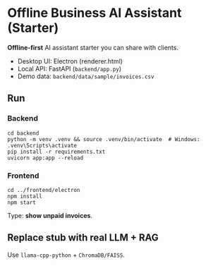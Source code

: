 # Offline Business AI Assistant (Starter)

**Offline-first** AI assistant starter you can share with clients.

- Desktop UI: Electron (renderer.html)
- Local API: FastAPI (`backend/app.py`)
- Demo data: `backend/data/sample/invoices.csv`

## Run
### Backend
```
cd backend
python -m venv .venv && source .venv/bin/activate  # Windows: .venv\Scripts\activate
pip install -r requirements.txt
uvicorn app:app --reload
```
### Frontend
```
cd ../frontend/electron
npm install
npm start
```
Type: **show unpaid invoices**.

## Replace stub with real LLM + RAG
Use `llama-cpp-python` + `ChromaDB/FAISS`.
